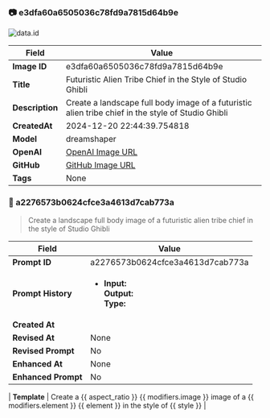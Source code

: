 

### 📷 e3dfa60a6505036c78fd9a7815d64b9e 


![data.id](./e3dfa60a6505036c78fd9a7815d64b9e.jpg)


| Field          | Value                                                                                                                     |
|----------------|---------------------------------------------------------------------------------------------------------------------------|
| **Image ID**             | e3dfa60a6505036c78fd9a7815d64b9e                                                                                                             |
| **Title**           | Futuristic Alien Tribe Chief in the Style of Studio Ghibli                                                                                                       |
| **Description**           | Create a landscape full body image of a futuristic alien tribe chief in the style of Studio Ghibli                                                                                                       |
| **CreatedAt**        | 2024-12-20 22:44:39.754818                                                                                                        |
| **Model**        | dreamshaper                                                                                                        |
| **OpenAI**         | [OpenAI Image URL](http://192.168.1.85:8081/generated-images/b644008716341.png)                                                                                |
| **GitHub**         | [GitHub Image URL](https://raw.githubusercontent.com/Caneta-Silva/weeb/refs/heads/main/images/e3dfa60a6505036c78fd9a7815d64b9e/e3dfa60a6505036c78fd9a7815d64b9e.jpg)                                                                                |
| **Tags**       | None                                                                                                                   |

### 📜 a2276573b0624cfce3a4613d7cab773a

> Create a landscape full body image of a futuristic alien tribe chief in the style of Studio Ghibli

| Field          | Value                                                                                                                                                                      |
|----------------|----------------------------------------------------------------------------------------------------------------------------------------------------------------------------|
| **Prompt ID**  | a2276573b0624cfce3a4613d7cab773a                                                                                                                                                            |
| **Prompt History** | <ul><li>**Input:**  <br> **Output:**  <br> **Type:** </li></ul> |
| **Created At** |                                                                                                                                                    |
| **Revised At** | None                                                                                                                                                   |
| **Revised Prompt** | No                                                                                                                                                                      |
| **Enhanced At** | None                                                                                                                                                  |
| **Enhanced Prompt** | No                                                                                                                                                                    |

| **Template**   | Create a {{ aspect_ratio }} {{ modifiers.image }} image of a {{ modifiers.element }} {{ element }} in the style of {{ style }}                                                                                                                                           |


